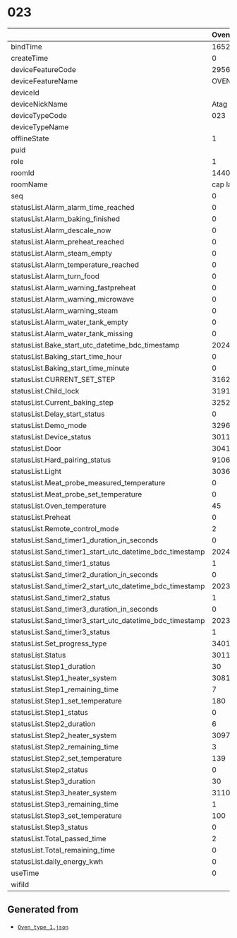 # 023

|                                                         | Oven type 1         |
|:--------------------------------------------------------|:--------------------|
| bindTime                                                | 1652967068476       |
| createTime                                              | 0                   |
| deviceFeatureCode                                       | 295608422d362be1    |
| deviceFeatureName                                       | OVEN                |
| deviceId                                                | <redacted>          |
| deviceNickName                                          | Atag Oven           |
| deviceTypeCode                                          | 023                 |
| deviceTypeName                                          |                     |
| offlineState                                            | 1                   |
| puid                                                    | <redacted>          |
| role                                                    | 1                   |
| roomId                                                  | 144011              |
| roomName                                                | cap lab             |
| seq                                                     | 0                   |
| statusList.Alarm_alarm_time_reached                     | 0                   |
| statusList.Alarm_baking_finished                        | 0                   |
| statusList.Alarm_descale_now                            | 0                   |
| statusList.Alarm_preheat_reached                        | 0                   |
| statusList.Alarm_steam_empty                            | 0                   |
| statusList.Alarm_temperature_reached                    | 0                   |
| statusList.Alarm_turn_food                              | 0                   |
| statusList.Alarm_warning_fastpreheat                    | 0                   |
| statusList.Alarm_warning_microwave                      | 0                   |
| statusList.Alarm_warning_steam                          | 0                   |
| statusList.Alarm_water_tank_empty                       | 0                   |
| statusList.Alarm_water_tank_missing                     | 0                   |
| statusList.Bake_start_utc_datetime_bdc_timestamp        | 2024/5/8T11:8:55    |
| statusList.Baking_start_time_hour                       | 0                   |
| statusList.Baking_start_time_minute                     | 0                   |
| statusList.CURRENT_SET_STEP                             | 3162                |
| statusList.Child_lock                                   | 3191                |
| statusList.Current_baking_step                          | 3252                |
| statusList.Delay_start_status                           | 0                   |
| statusList.Demo_mode                                    | 3296                |
| statusList.Device_status                                | 3011                |
| statusList.Door                                         | 3041                |
| statusList.Hard_pairing_status                          | 9106                |
| statusList.Light                                        | 3036                |
| statusList.Meat_probe_measured_temperature              | 0                   |
| statusList.Meat_probe_set_temperature                   | 0                   |
| statusList.Oven_temperature                             | 45                  |
| statusList.Preheat                                      | 0                   |
| statusList.Remote_control_mode                          | 2                   |
| statusList.Sand_timer1_duration_in_seconds              | 0                   |
| statusList.Sand_timer1_start_utc_datetime_bdc_timestamp | 2024/1/24T14:50:59  |
| statusList.Sand_timer1_status                           | 1                   |
| statusList.Sand_timer2_duration_in_seconds              | 0                   |
| statusList.Sand_timer2_start_utc_datetime_bdc_timestamp | 2023/12/13T11:34:47 |
| statusList.Sand_timer2_status                           | 1                   |
| statusList.Sand_timer3_duration_in_seconds              | 0                   |
| statusList.Sand_timer3_start_utc_datetime_bdc_timestamp | 2023/12/13T11:35:2  |
| statusList.Sand_timer3_status                           | 1                   |
| statusList.Set_progress_type                            | 3401                |
| statusList.Status                                       | 3011                |
| statusList.Step1_duration                               | 30                  |
| statusList.Step1_heater_system                          | 3081                |
| statusList.Step1_remaining_time                         | 7                   |
| statusList.Step1_set_temperature                        | 180                 |
| statusList.Step1_status                                 | 0                   |
| statusList.Step2_duration                               | 6                   |
| statusList.Step2_heater_system                          | 3097                |
| statusList.Step2_remaining_time                         | 3                   |
| statusList.Step2_set_temperature                        | 139                 |
| statusList.Step2_status                                 | 0                   |
| statusList.Step3_duration                               | 30                  |
| statusList.Step3_heater_system                          | 3110                |
| statusList.Step3_remaining_time                         | 1                   |
| statusList.Step3_set_temperature                        | 100                 |
| statusList.Step3_status                                 | 0                   |
| statusList.Total_passed_time                            | 2                   |
| statusList.Total_remaining_time                         | 0                   |
| statusList.daily_energy_kwh                             | 0                   |
| useTime                                                 | 0                   |
| wifiId                                                  | <redacted>          |

## Generated from

- [`Oven_type_1.json`](Oven_type_1.json)
